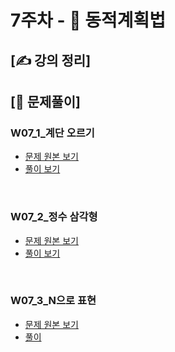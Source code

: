 # 7주차 - 💃 동적계획법

## [✍ 강의 정리]

## [🥇 문제풀이]

### W07_1_계단 오르기
- [문제 원본 보기](https://www.acmicpc.net/problem/2579)
- [풀이 보기](./../code/practice/prc_w07_1_계단오르기.py)

<br/>

### W07_2_정수 삼각형
- [문제 원본 보기](https://programmers.co.kr/learn/courses/30/lessons/43105)
- [풀이 보기](./../code/practice/prc_w07_2_정수삼각형.py)

<br/>

### W07_3_N으로 표현
- [문제 원본 보기](https://programmers.co.kr/learn/courses/30/lessons/42895)
- [풀이](./../code/practice/prc_w07_3_N으로표현.py)